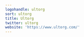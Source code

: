 ```yaml
---
logohandle: ultorg
sort: ultorg
title: Ultorg
twitter: ultorg
website: 'https://www.ultorg.com/'
---
```

